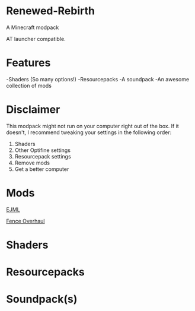 # Renewed-Rebirth
A Minecraft modpack

AT launcher compatible.

# Features

-Shaders (So many options!)
-Resourcepacks
-A soundpack
-An awesome collection of mods

# Disclaimer

This modpack might not run on your computer right out of the box. If it doesn't, I recommend tweaking your settings in the following order:

1. Shaders
2. Other Optifine settings
3. Resourcepack settings
4. Remove mods
5. Get a better computer

# Mods

[EJML](https://github.com/lessthanoptimal/ejml)

[Fence Overhaul](https://mods.curse.com/mc-mods/minecraft/246222-fence-overhaul)

# Shaders


# Resourcepacks



# Soundpack(s)
